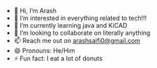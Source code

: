 - 👋 Hi, I’m Arash
- 👀 I’m interested in everything related to tech!!!
- 🌱 I’m currently learning java and KiCAD
- 💞️ I’m looking to collaborate on literally anything
- 📫 Reach me out on arashsaifi0@gmail.com
- 😄 Pronouns: He/Him
- ⚡ Fun fact: I eat a lot of donuts

<!---
arashsaifi/arashsaifi is a ✨ special ✨ repository because its `README.md` (this file) appears on your GitHub profile.
You can click the Preview link to take a look at your changes.
--->
